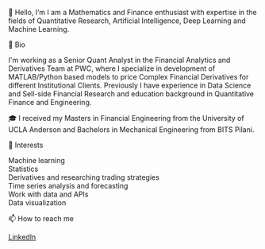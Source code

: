 👋 Hello, I’m I am a Mathematics and Finance enthusiast with expertise in the fields of Quantitative Research, Artificial Intelligence, Deep Learning and Machine Learning.

 👀 Bio

I'm working as a Senior Quant Analyst in the Financial Analytics and Derivatives Team at PWC, where I specialize in development of MATLAB/Python based models to price Complex 
Financial Derivatives for different Institutional Clients. Previously I have experience in Data Science and Sell-side Financial Research and education background in Quantitative 
Finance and Engineering.

🎓 I received my Masters in Financial Engineering from the University of UCLA Anderson and Bachelors in Mechanical Engineering from BITS Pilani.

🌱 Interests

Machine learning <br />
Statistics <br />
Derivatives and researching trading strategies <br />
Time series analysis and forecasting <br />
Work with data and APIs <br />
Data visualization <br />


📫 How to reach me
 
[Linkedln](https://www.linkedin.com/in/nakul-thakare/)


<!---
nakul815/nakul815 is a ✨ special ✨ repository because its `README.md` (this file) appears on your GitHub profile.
You can click the Preview link to take a look at your changes.
--->
